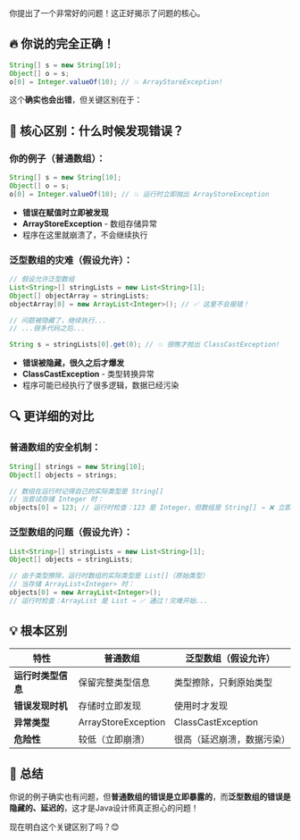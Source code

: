 你提出了一个非常好的问题！这正好揭示了问题的核心。

## 🔥 你说的完全正确！

```java
String[] s = new String[10];
Object[] o = s;
o[0] = Integer.valueOf(10); // 💥 ArrayStoreException!
```

这个**确实也会出错**，但关键区别在于：

## 🎯 核心区别：**什么时候发现错误？**

### 你的例子（普通数组）：
```java
String[] s = new String[10];
Object[] o = s;
o[0] = Integer.valueOf(10); // 💥 运行时立即抛出 ArrayStoreException
```
- **错误在赋值时立即被发现**
- **ArrayStoreException** - 数组存储异常
- 程序在这里就崩溃了，不会继续执行

### 泛型数组的灾难（假设允许）：
```java
// 假设允许泛型数组
List<String>[] stringLists = new List<String>[1];
Object[] objectArray = stringLists;
objectArray[0] = new ArrayList<Integer>(); // ✅ 这里不会报错！

// 问题被隐藏了，继续执行...
// ...很多代码之后...

String s = stringLists[0].get(0); // 💥 很晚才抛出 ClassCastException!
```
- **错误被隐藏，很久之后才爆发**
- **ClassCastException** - 类型转换异常
- 程序可能已经执行了很多逻辑，数据已经污染

## 🔍 更详细的对比

### 普通数组的安全机制：
```java
String[] strings = new String[10];
Object[] objects = strings;

// 数组在运行时记得自己的实际类型是 String[]
// 当尝试存储 Integer 时：
objects[0] = 123; // 运行时检查：123 是 Integer，但数组是 String[] → ❌ 立即报错
```

### 泛型数组的问题（假设允许）：
```java
List<String>[] stringLists = new List<String>[1]; 
Object[] objects = stringLists;

// 由于类型擦除，运行时数组的实际类型是 List[]（原始类型）
// 当存储 ArrayList<Integer> 时：
objects[0] = new ArrayList<Integer>(); 
// 运行时检查：ArrayList 是 List → ✅ 通过！灾难开始...
```

## 💡 根本区别

| 特性 | 普通数组 | 泛型数组（假设允许） |
|------|----------|---------------------|
| **运行时类型信息** | 保留完整类型信息 | 类型擦除，只剩原始类型 |
| **错误发现时机** | 存储时立即发现 | 使用时才发现 |
| **异常类型** | ArrayStoreException | ClassCastException |
| **危险性** | 较低（立即崩溃） | 很高（延迟崩溃，数据污染）|

## 🎯 总结

你说的例子确实也有问题，但**普通数组的错误是立即暴露的**，而**泛型数组的错误是隐藏的、延迟的**，这才是Java设计师真正担心的问题！

现在明白这个关键区别了吗？😊